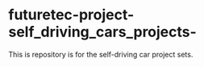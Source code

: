 # futuretec-project-self_driving_cars_projects-
This is repository is for the self-driving car project sets.
